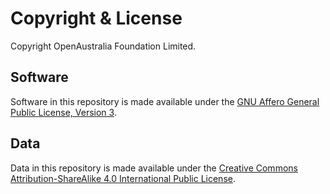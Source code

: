 # Copyright & License

Copyright OpenAustralia Foundation Limited.

## Software

Software in this repository is made available under the [GNU Affero General Public License, Version 3](https://www.gnu.org/licenses/agpl-3.0-standalone.html).

## Data

Data in this repository is made available under the [Creative Commons Attribution-ShareAlike 4.0 International Public License](https://creativecommons.org/licenses/by-sa/4.0/).
